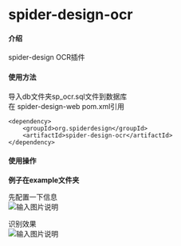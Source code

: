# spider-design-ocr

#### 介绍
spider-design OCR插件

#### 使用方法
导入db文件夹sp_ocr.sql文件到数据库  
在 spider-design-web pom.xml引用  

```
<dependency>
 	<groupId>org.spiderdesign</groupId>
 	<artifactId>spider-design-ocr</artifactId>
</dependency>
```


#### 使用操作
 **例子在example文件夹**   

先配置一下信息  
![输入图片说明](https://images.gitee.com/uploads/images/2019/1216/095925_6eef6ca0_1253940.png "settings.png")

识别效果  
![输入图片说明](https://images.gitee.com/uploads/images/2019/1216/095944_31269262_1253940.png "ocr_test.png")
